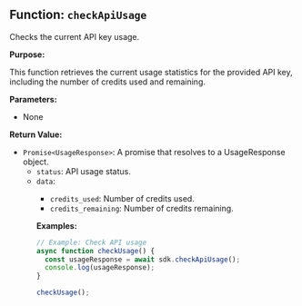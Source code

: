 ## Function: `checkApiUsage`

Checks the current API key usage.

**Purpose:**

This function retrieves the current usage statistics for the provided API key, including the number of credits used and remaining.

**Parameters:**

- None

**Return Value:**

- `Promise<UsageResponse>`: A promise that resolves to a UsageResponse object.
  - `status`: <string> API usage status.
  - `data`: <object>
    - `credits_used`: <number> Number of credits used.
    - `credits_remaining`: <number> Number of credits remaining.

**Examples:**

```typescript
// Example: Check API usage
async function checkUsage() {
  const usageResponse = await sdk.checkApiUsage();
  console.log(usageResponse);
}

checkUsage();
```